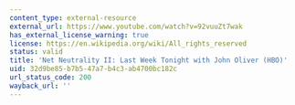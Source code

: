 ```yaml
---
content_type: external-resource
external_url: https://www.youtube.com/watch?v=92vuuZt7wak
has_external_license_warning: true
license: https://en.wikipedia.org/wiki/All_rights_reserved
status: valid
title: 'Net Neutrality II: Last Week Tonight with John Oliver (HBO)'
uid: 32d9be85-b7b5-47a7-b4c3-ab4700bc182c
url_status_code: 200
wayback_url: ''
---
```

